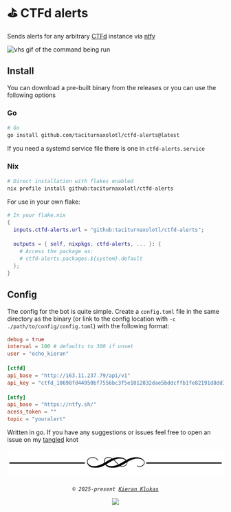 # ⛳ CTFd alerts

Sends alerts for any arbitrary [CTFd](https://ctfd.io/) instance via [ntfy](https://ntfy.sh/)

![vhs gif of the command being run](https://raw.githubusercontent.com/taciturnaxolotl/carriage/main/.github/images/out.gif)

## Install

You can download a pre-built binary from the releases or you can use the following options

### Go

```bash
# Go
go install github.com/taciturnaxolotl/ctfd-alerts@latest
```

If you need a systemd service file there is one in `ctfd-alerts.service`

### Nix

```bash
# Direct installation with flakes enabled
nix profile install github:taciturnaxolotl/ctfd-alerts
```

For use in your own flake:

```nix
# In your flake.nix
{
  inputs.ctfd-alerts.url = "github:taciturnaxolotl/ctfd-alerts";

  outputs = { self, nixpkgs, ctfd-alerts, ... }: {
    # Access the package as:
    # ctfd-alerts.packages.${system}.default
  };
}
```

## Config

The config for the bot is quite simple. Create a `config.toml` file in the same directory as the binary (or link to the config location with `-c ./path/to/config/config.toml`) with the following format:

```toml
debug = true
interval = 100 # defaults to 300 if unset
user = "echo_kieran"

[ctfd]
api_base = "http://163.11.237.79/api/v1"
api_key = "ctfd_10698fd44950bf7556bc3f5e1012832dae5bddcffb1fe82191d8dd3be3641393"

[ntfy]
api_base = "https://ntfy.sh/"
acess_token = ""
topic = "youralert"
```

Written in go. If you have any suggestions or issues feel free to open an issue on my [tangled](https://tangled.sh/@dunkirk.sh/ctfd-alerts) knot

<p align="center">
	<img src="https://raw.githubusercontent.com/taciturnaxolotl/carriage/master/.github/images/line-break.svg" />
</p>

<p align="center">
	<i><code>&copy 2025-present <a href="https://github.com/taciturnaxolotl">Kieran Klukas</a></code></i>
</p>

<p align="center">
	<a href="https://github.com/taciturnaxolotl/ctfd-alerts/blob/master/LICENSE.md"><img src="https://img.shields.io/static/v1.svg?style=for-the-badge&label=License&message=MIT&logoColor=d9e0ee&colorA=363a4f&colorB=b7bdf8"/></a>
</p>
